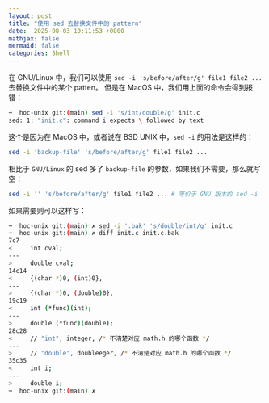```yaml
---
layout: post
title: "使用 sed 去替换文件中的 pattern"
date:  2025-08-03 10:11:53 +0800
mathjax: false
mermaid: false
categories: Shell
---
```


在 GNU/Linux 中，我们可以使用 `sed -i 's/before/after/g' file1 file2 ...` 去替换文件中的某个 patten。
但是在 MacOS 中，我们用上面的命令会得到报错：
```sh
➜  hoc-unix git:(main) sed -i 's/int/double/g' init.c
sed: 1: "init.c": command i expects \ followed by text
```

这个是因为在 MacOS 中，或者说在 BSD UNIX 中，`sed -i` 的用法是这样的：
```sh
sed -i 'backup-file' 's/before/after/g' file1 file2 ...
```

相比于 `GNU/Linux` 的 sed 多了 `backup-file` 的参数，如果我们不需要，那么就写空：
```sh
sed -i '' 's/before/after/g' file1 file2 ... # 等价于 GNU 版本的 sed -i 's/before/after/g' file1 file2 ...
```

如果需要则可以这样写：
```sh
➜  hoc-unix git:(main) ✗ sed -i '.bak' 's/double/int/g' init.c
➜  hoc-unix git:(main) ✗ diff init.c init.c.bak
7c7
<     int cval;
---
>     double cval;
14c14
<     {(char *)0, (int)0},
---
>     {(char *)0, (double)0},
19c19
<     int (*func)(int);
---
>     double (*func)(double);
28c28
<     // "int", integer, /* 不清楚对应 math.h 的哪个函数 */
---
>     // "double", doubleeger, /* 不清楚对应 math.h 的哪个函数 */
35c35
<     int i;
---
>     double i;
➜  hoc-unix git:(main) ✗ 
```
